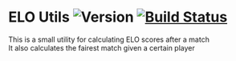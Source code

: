 # ELO Utils ![Version](https://img.shields.io/badge/v-1.3.0-blue.svg) [![Build Status](https://travis-ci.com/danybeam/ELO_Utils.svg?branch=master)](https://travis-ci.com/danybeam/ELO_Utils)
This is a small utility for calculating ELO scores after a match  
It also calculates the fairest match given a certain player
